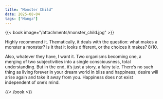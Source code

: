 ```yaml
---
title: "Monster Child"
date: 2025-08-04
tags: ["Manga"]
---
```


{{< book image="/attachments/monster_child.jpg" >}}

Highly recommend it. Thematically, it deals with the question: what makes a monster a monster? Is it that it looks different, or the choices it makes? 8/10.

Also, whatever they have, I want it. Two organisms becoming one, a merging of two subjectivities into a single consciousness, total understanding.
But in the end, it’s just a story, a fairy tale. There’s no such thing as living forever in your dream world in bliss and happiness; desire will arise again and take it away from you.
Happiness does not exist independent of one’s mind.

{{< /book >}}
